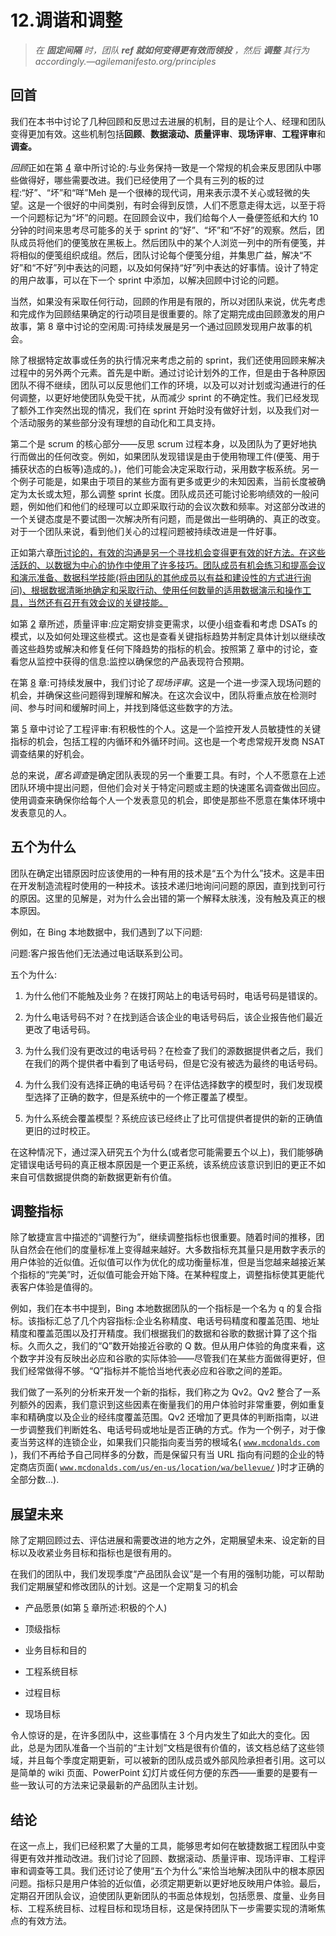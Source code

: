 # 12.调谐和调整

> *在* ***固定间隔*** *时，团队* ***ref 就如何变得更有效而领投*** *，然后* ***调整*** *其行为 accordingly.—agilemanifesto.org/principles*

## 回首

我们在本书中讨论了几种回顾和反思过去进展的机制，目的是让个人、经理和团队变得更加有效。这些机制包括**回顾**、**数据滚动、质量评审**、**现场评审**、**工程评审**和**调查。**

*回顾*正如在第 [4](04.html) 章中所讨论的:与业务保持一致是一个常规的机会来反思团队中哪些做得好，哪些需要改进。我们已经使用了一个具有三列的板的过程:“好”、“坏”和“咩”Meh 是一个很棒的现代词，用来表示漠不关心或轻微的失望。这是一个很好的中间类别，有时会得到反馈，人们不愿意走得太远，以至于将一个问题标记为“坏”的问题。在回顾会议中，我们给每个人一叠便签纸和大约 10 分钟的时间来思考尽可能多的关于 sprint 的“好”、“坏”和“不好”的观察。然后，团队成员将他们的便笺放在黑板上。然后团队中的某个人浏览一列中的所有便笺，并将相似的便笺组织成组。然后，团队讨论每个便笺分组，并集思广益，解决“不好”和“不好”列中表达的问题，以及如何保持“好”列中表达的好事情。设计了特定的用户故事，可以在下一个 sprint 中添加，以解决回顾中讨论的问题。

当然，如果没有采取任何行动，回顾的作用是有限的，所以对团队来说，优先考虑和完成作为回顾结果确定的行动项目是很重要的。除了定期完成由回顾激发的用户故事，第 8 章中讨论的空闲周:可持续发展是另一个通过回顾发现用户故事的机会。

除了根据特定故事或任务的执行情况来考虑之前的 sprint，我们还使用回顾来解决过程中的另外两个元素。首先是中断。通过讨论计划外的工作，但是由于各种原因团队不得不继续，团队可以反思他们工作的环境，以及可以对计划或沟通进行的任何调整，以更好地使团队免受干扰，从而减少 sprint 的不确定性。我们已经发现了额外工作突然出现的情况，我们在 sprint 开始时没有做好计划，以及我们对一个活动服务的某些部分没有理想的自动化和工具支持。

第二个是 scrum 的核心部分——反思 scrum 过程本身，以及团队为了更好地执行而做出的任何改变。例如，如果团队发现错误是由于使用物理工件(便笺、用于捕获状态的白板等)造成的。)，他们可能会决定采取行动，采用数字板系统。另一个例子可能是，如果由于项目的某些方面有更多或更少的未知因素，当前长度被确定为太长或太短，那么调整 sprint 长度。团队成员还可能讨论影响绩效的一般问题，例如他们和他们的经理可以立即采取行动的会议次数和频率。对这部分改进的一个关键态度是不要试图一次解决所有问题，而是做出一些明确的、真正的改变。对于一个团队来说，看到他们关心的过程问题被持续改进是一件好事。

正如第六章[所讨论的，有效的沟通是另一个寻找机会变得更有效的好方法。在这些活跃的、以数据为中心的协作中使用了许多技巧。团队成员有机会练习和提高会议和演示准备、数据科学技能(将由团队的其他成员以有益和建设性的方式进行询问)、根据数据清晰地确定和采取行动、使用任何数量的适用数据演示和操作工具，当然还有召开有效会议的关键技能。](06.html)

如第 [2](02.html) 章所述，质量评审:应定期安排变更需求，以便小组查看和考虑 DSATs 的模式，以及如何处理这些模式。这也是查看关键指标趋势并制定具体计划以继续改善这些趋势或解决和修复任何下降趋势的指标的机会。按照第 [7](07.html) 章中的讨论，查看您从监控中获得的信息:监控以确保您的产品表现符合预期。

在第 [8](08.html) 章:可持续发展中，我们讨论了*现场评审*。这是一个进一步深入现场问题的机会，并确保这些问题得到理解和解决。在这次会议中，团队将重点放在检测时间、参与时间和缓解时间上，并找到降低这些数字的方法。

第 [5](05.html) 章中讨论了工程评审:有积极性的个人。这是一个监控开发人员敏捷性的关键指标的机会，包括工程的内循环和外循环时间。这也是一个考虑常规开发商 NSAT 调查结果的好机会。

总的来说，*匿名调查*是确定团队表现的另一个重要工具。有时，个人不愿意在上述团队环境中提出问题，但他们会对关于特定问题或主题的快速匿名调查做出回应。使用调查来确保你给每个人一个发表意见的机会，即使是那些不愿意在集体环境中发表意见的人。

## 五个为什么

团队在确定出错原因时应该使用的一种有用的技术是“五个为什么”技术。这是丰田在开发制造流程时使用的一种技术。该技术递归地询问问题的原因，直到找到可行的原因。这里的见解是，对为什么会出错的第一个解释太肤浅，没有触及真正的根本原因。

例如，在 Bing 本地数据中，我们遇到了以下问题:

问题:客户报告他们无法通过电话联系到公司。

五个为什么:

1.  为什么他们不能触及业务？在拨打网站上的电话号码时，电话号码是错误的。

2.  为什么电话号码不对？在找到适合该企业的电话号码后，该企业报告他们最近更改了电话号码。

3.  为什么我们没有更改过的电话号码？在检查了我们的源数据提供者之后，我们在我们的两个提供者中看到了电话号码，但是它没有被选为最终的电话号码。

4.  为什么我们没有选择正确的电话号码？在评估选择数字的模型时，我们发现模型选择了正确的数字，但是系统中的一个修正覆盖了模型。

5.  为什么系统会覆盖模型？系统应该已经终止了比可信提供者提供的新的正确值更旧的过时校正。

在这种情况下，通过深入研究五个为什么(或者您可能需要五个以上)，我们能够确定错误电话号码的真正根本原因是一个更正系统，该系统应该意识到旧的更正不如来自可信数据提供商的新数据更新有价值。

## 调整指标

除了敏捷宣言中描述的“调整行为”，继续调整指标也很重要。随着时间的推移，团队自然会在他们的度量标准上变得越来越好。大多数指标充其量只是用数字表示的用户体验的近似值。近似值可以作为优化的成功衡量标准，但是当您越来越接近某个指标的“完美”时，近似值可能会开始下降。在某种程度上，调整指标使其更能代表客户体验是值得的。

例如，我们在本书中提到，Bing 本地数据团队的一个指标是一个名为 q 的复合指标。该指标汇总了几个内容指标:企业名称精度、电话号码精度和覆盖范围、地址精度和覆盖范围以及打开精度。我们根据我们的数据和谷歌的数据计算了这个指标。久而久之，我们的“Q”数开始接近谷歌的 Q 数。但从用户体验的角度来看，这个数字并没有反映出必应和谷歌的实际体验——尽管我们在某些方面做得更好，但我们经常做得不够。“Q”指标并不能恰当地代表必应和谷歌之间的差距。

我们做了一系列的分析来开发一个新的指标，我们称之为 Qv2。Qv2 整合了一系列额外的因素，我们意识到这些因素在衡量我们的用户体验时非常重要，例如重复率和精确度以及企业的经纬度覆盖范围。Qv2 还增加了更具体的判断指南，以进一步调整我们判断姓名、电话号码或地址是否正确的方式。作为一个例子，对于像麦当劳这样的连锁企业，如果我们只能指向麦当劳的根域名( [`www.mcdonalds.com`](http://www.mcdonalds.com) )，我们不再给予自己同样多的分数，而是保留只有当 URL 指向有问题的企业的特定商店页面( [`www.mcdonalds.com/us/en-us/location/wa/bellevue/`](http://www.mcdonalds.com/us/en-us/location/wa/bellevue/) )时才正确的全部分数...).

## 展望未来

除了定期回顾过去、评估进展和需要改进的地方之外，定期展望未来、设定新的目标以及收紧业务目标和指标也是很有用的。

在我们的团队中，我们发现季度“产品团队会议”是一个有用的强制功能，可以帮助我们定期展望和修改团队的计划。这是一个定期复习的机会

*   产品愿景(如第 [5](05.html) 章所述:积极的个人)

*   顶级指标

*   业务目标和目的

*   工程系统目标

*   过程目标

*   现场目标

令人惊讶的是，在许多团队中，这些事情在 3 个月内发生了如此大的变化。因此，总是为团队准备一个当前的“主计划”文档是很有价值的，该文档总结了这些领域，并且每个季度定期更新，可以被新的团队成员或外部风险承担者引用。这可以是简单的 wiki 页面、PowerPoint 幻灯片或任何方便的东西——重要的是要有一些一致认可的方法来记录最新的产品团队主计划。

## 结论

在这一点上，我们已经积累了大量的工具，能够思考如何在敏捷数据工程团队中变得更有效并推动改进。我们讨论了回顾、数据滚动、质量评审、现场评审、工程评审和调查等工具。我们还讨论了使用“五个为什么”来恰当地解决团队中的根本原因问题。指标只是用户体验的近似值，必须定期更新以更好地反映用户体验。最后，定期召开团队会议，迫使团队更新团队的书面总体规划，包括愿景、度量、业务目标、工程系统目标、过程目标和现场目标，这是保持团队下一步需要实现的清晰焦点的有效方法。